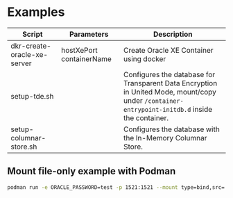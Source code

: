 # Examples 

| Script | Parameters | Description |
|--------|------------|-------------|
| dkr-create-oracle-xe-server | hostXePort containerName | Create Oracle XE Container using docker |
| setup-tde.sh | <None> | Configures the database for Transparent Data Encryption in United Mode, mount/copy under `/container-entrypoint-initdb.d` inside the container. |
| setup-columnar-store.sh | <None> | Configures the database with the In-Memory Columnar Store. |

## Mount file-only example with Podman

```sh
podman run -e ORACLE_PASSWORD=test -p 1521:1521 --mount type=bind,src=./setup-columnar-store.sh,dst=/container-entrypoint-initdb.d/setup-columnar-store.sh,relabel=shared gvenzl/oracle-xe:21.3.0-slim
```
